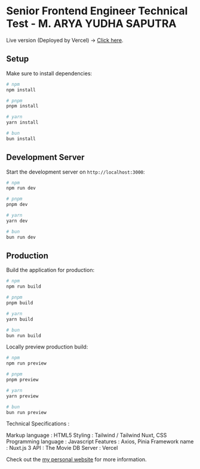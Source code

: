 # Senior Frontend Engineer Technical Test - M. ARYA YUDHA SAPUTRA

Live version (Deployed by Vercel) -> [Click here](https://moovie-time-arya.vercel.app/).

## Setup

Make sure to install dependencies:

```bash
# npm
npm install

# pnpm
pnpm install

# yarn
yarn install

# bun
bun install
```

## Development Server

Start the development server on `http://localhost:3000`:

```bash
# npm
npm run dev

# pnpm
pnpm dev

# yarn
yarn dev

# bun
bun run dev
```

## Production

Build the application for production:

```bash
# npm
npm run build

# pnpm
pnpm build

# yarn
yarn build

# bun
bun run build
```

Locally preview production build:

```bash
# npm
npm run preview

# pnpm
pnpm preview

# yarn
yarn preview

# bun
bun run preview
```

Technical Specifications : 

Markup language : HTML5
Styling : Tailwind / Tailwind Nuxt, CSS
Programming language : Javascript
Features : Axios, Pinia
Framework name : Nuxt.js 3
API : The Movie DB
Server : Vercel

Check out the [my personal website](https://aryasaputra.my.id) for more information.
